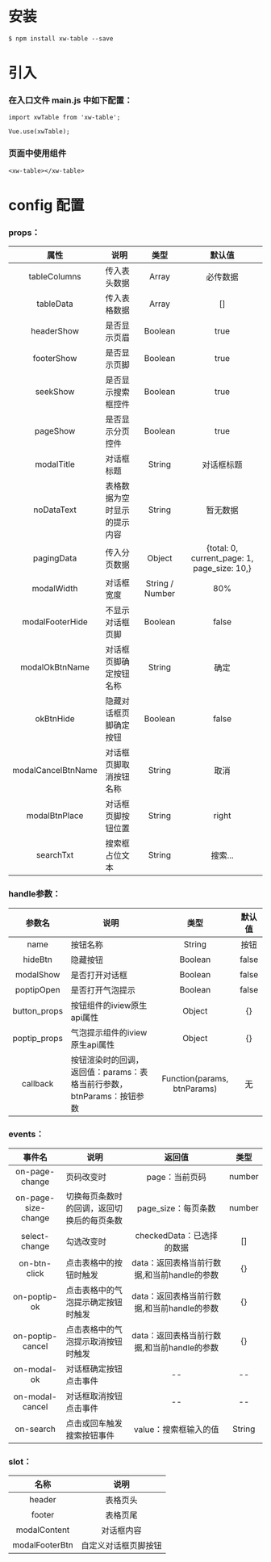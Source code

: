 # 安装

```
$ npm install xw-table --save
```

# 引入

### 在入口文件 main.js 中如下配置：

```
import xwTable from 'xw-table';

Vue.use(xwTable);
```

### 页面中使用组件

```
<xw-table></xw-table>
```

# config 配置

### props：

属性 | 说明 | 类型 | 默认值
:-------: | ------- | :-------: | :-------:
tableColumns | 传入表头数据 | Array | 必传数据
tableData | 传入表格数据 | Array | []
headerShow | 是否显示页眉 | Boolean | true
footerShow | 是否显示页脚 | Boolean | true
seekShow | 是否显示搜索框控件 | Boolean | true
pageShow | 是否显示分页控件 | Boolean | true
modalTitle | 对话框标题 | String | 对话框标题
noDataText | 表格数据为空时显示的提示内容 | String | 暂无数据
pagingData | 传入分页数据 | Object | {total: 0, current_page: 1, page_size: 10,}
modalWidth | 对话框宽度 | String / Number | 80%
modalFooterHide | 不显示对话框页脚 | Boolean | false
modalOkBtnName | 对话框页脚确定按钮名称 | String | 确定
okBtnHide | 隐藏对话框页脚确定按钮 | Boolean | false
modalCancelBtnName | 对话框页脚取消按钮名称 | String | 取消
modalBtnPlace | 对话框页脚按钮位置 | String | right
searchTxt | 搜索框占位文本 | String | 搜索...


### handle参数：
参数名 | 说明 | 类型 | 默认值
:-------: | ------- | :-------: | :-------:
name | 按钮名称 | String | 按钮
hideBtn | 隐藏按钮 | Boolean | false
modalShow | 是否打开对话框 | Boolean | false
poptipOpen | 是否打开气泡提示 | Boolean | false
button_props | 按钮组件的iview原生api属性 | Object | {}
poptip_props | 气泡提示组件的iview原生api属性 | Object | {}
callback | 按钮渲染时的回调，返回值：params：表格当前行参数，btnParams：按钮参数| Function(params, btnParams) | 无


### events：

事件名 | 说明 | 返回值 | 类型 |
:-------: | ------- | :-------: | :-------:
on-page-change | 页码改变时 | page：当前页码 | number
on-page-size-change | 切换每页条数时的回调，返回切换后的每页条数 | page_size：每页条数 | number
select-change | 勾选改变时 | checkedData：已选择的数据 | []
on-btn-click | 点击表格中的按钮时触发 | data：返回表格当前行数据,和当前handle的参数 | {}
on-poptip-ok | 点击表格中的气泡提示确定按钮时触发 | data：返回表格当前行数据,和当前handle的参数 | {}
on-poptip-cancel | 点击表格中的气泡提示取消按钮时触发 | data：返回表格当前行数据,和当前handle的参数 | {}
on-modal-ok | 对话框确定按钮点击事件 | -- | --
on-modal-cancel | 对话框取消按钮点击事件 | -- | --
on-search | 点击或回车触发搜索按钮事件 | value：搜索框输入的值 | String


### slot：

名称 | 说明
:-------: | :-------:
header | 表格页头
footer | 表格页尾
modalContent | 对话框内容
modalFooterBtn | 自定义对话框页脚按钮
